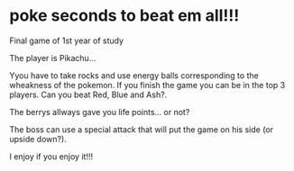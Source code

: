 # poke seconds to beat em all!!!

Final game of 1st year of study

The player is Pikachu...

Yyou have to take rocks and use energy balls corresponding to the wheakness of the pokemon.
If you finish the game you can be in the top 3 players. Can you beat Red, Blue and Ash?.

The berrys allways gave you life points... or not?

The boss can use a special attack that will put the game on his side (or upside down?).

I enjoy if you enjoy it!!!